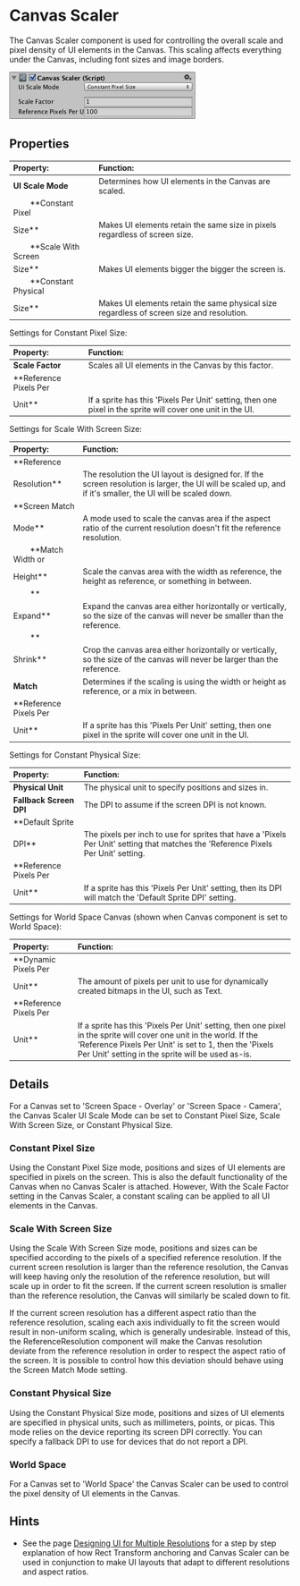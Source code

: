 # Canvas Scaler

The Canvas Scaler component is used for controlling the overall scale and pixel density of UI elements in the Canvas.
This scaling affects everything under the Canvas, including font sizes and image borders.

![](images/UI_CanvasScalerInspector.png)

## Properties

|**Property:** |**Function:** |
|:---|:---|
|**UI Scale Mode** |Determines how UI elements in the Canvas are scaled. |
|&#160;&#160;&#160;&#160;&#160;&#160;&#160;&#160;**Constant Pixel
Size** |Makes UI elements retain the same size in pixels regardless of screen size. |
|&#160;&#160;&#160;&#160;&#160;&#160;&#160;&#160;**Scale With Screen
Size** |Makes UI elements bigger the bigger the screen is. |
|&#160;&#160;&#160;&#160;&#160;&#160;&#160;&#160;**Constant Physical
Size** |Makes UI elements retain the same physical size regardless of screen size and resolution. |

Settings for Constant Pixel Size:

|**Property:** |**Function:** |
|:---|:---|
|**Scale Factor** |Scales all UI elements in the Canvas by this factor. |
|**Reference Pixels Per
Unit** |If a sprite has this 'Pixels Per Unit' setting, then one pixel in the sprite will cover one unit in the UI. |

Settings for Scale With Screen Size:

|**Property:** |**Function:** |
|:---|:---|
|**Reference
Resolution** |The resolution the UI layout is designed for. If the screen resolution is larger, the UI will be scaled up, and if it's smaller, the UI will be scaled down. |
|**Screen Match
Mode** |A mode used to scale the canvas area if the aspect ratio of the current resolution doesn't fit the reference resolution. |
|&#160;&#160;&#160;&#160;&#160;&#160;&#160;&#160;**Match Width or
Height** |Scale the canvas area with the width as reference, the height as reference, or something in between. |
|&#160;&#160;&#160;&#160;&#160;&#160;&#160;&#160;**
Expand** |Expand the canvas area either horizontally or vertically, so the size of the canvas will never be smaller than the reference. |
|&#160;&#160;&#160;&#160;&#160;&#160;&#160;&#160;**
Shrink** |Crop the canvas area either horizontally or vertically, so the size of the canvas will never be larger than the reference. |
|**Match** |Determines if the scaling is using the width or height as reference, or a mix in between. |
|**Reference Pixels Per
Unit** |If a sprite has this 'Pixels Per Unit' setting, then one pixel in the sprite will cover one unit in the UI. |

Settings for Constant Physical Size:

|**Property:** |**Function:** |
|:---|:---|
|**Physical Unit** |The physical unit to specify positions and sizes in. |
|**Fallback Screen DPI** |The DPI to assume if the screen DPI is not known. |
|**Default Sprite
DPI** |The pixels per inch to use for sprites that have a 'Pixels Per Unit' setting that matches the 'Reference Pixels Per Unit' setting. |
|**Reference Pixels Per
Unit** |If a sprite has this 'Pixels Per Unit' setting, then its DPI will match the 'Default Sprite DPI' setting. |

Settings for World Space Canvas (shown when Canvas component is set to World Space):

|**Property:** |**Function:** |
|:---|:---|
|**Dynamic Pixels Per
Unit** |The amount of pixels per unit to use for dynamically created bitmaps in the UI, such as Text. |
|**Reference Pixels Per
Unit** |If a sprite has this 'Pixels Per Unit' setting, then one pixel in the sprite will cover one unit in the world. If the 'Reference Pixels Per Unit' is set to 1, then the 'Pixels Per Unit' setting in the sprite will be used as-is. |

## Details

For a Canvas set to 'Screen Space - Overlay' or 'Screen Space - Camera', the Canvas Scaler UI Scale Mode can be set to
Constant Pixel Size, Scale With Screen Size, or Constant Physical Size.

### Constant Pixel Size

Using the Constant Pixel Size mode, positions and sizes of UI elements are specified in pixels on the screen. This is
also the default functionality of the Canvas when no Canvas Scaler is attached. However, With the Scale Factor setting
in the Canvas Scaler, a constant scaling can be applied to all UI elements in the Canvas.

### Scale With Screen Size

Using the Scale With Screen Size mode, positions and sizes can be specified according to the pixels of a specified
reference resolution. If the current screen resolution is larger than the reference resolution, the Canvas will keep
having only the resolution of the reference resolution, but will scale up in order to fit the screen. If the current
screen resolution is smaller than the reference resolution, the Canvas will similarly be scaled down to fit.

If the current screen resolution has a different aspect ratio than the reference resolution, scaling each axis
individually to fit the screen would result in non-uniform scaling, which is generally undesirable. Instead of this, the
ReferenceResolution component will make the Canvas resolution deviate from the reference resolution in order to respect
the aspect ratio of the screen. It is possible to control how this deviation should behave using the Screen Match Mode
setting.

### Constant Physical Size

Using the Constant Physical Size mode, positions and sizes of UI elements are specified in physical units, such as
millimeters, points, or picas. This mode relies on the device reporting its screen DPI correctly. You can specify a
fallback DPI to use for devices that do not report a DPI.

### World Space

For a Canvas set to 'World Space' the Canvas Scaler can be used to control the pixel density of UI elements in the
Canvas.

## Hints

* See the page [Designing UI for Multiple Resolutions](HOWTO-UIMultiResolution.md) for a step by step explanation of how
  Rect Transform anchoring and Canvas Scaler can be used in conjunction to make UI layouts that adapt to different
  resolutions and aspect ratios.
